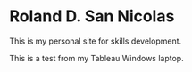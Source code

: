 # Roland D. San Nicolas
This is my personal site for skills development.

This is a test from my Tableau Windows laptop.

